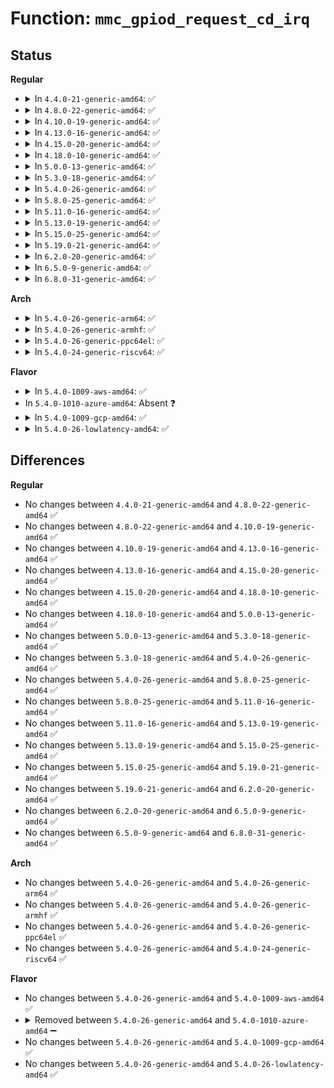 # Function: <code>mmc_gpiod_request_cd_irq</code>

## Status
<b>Regular</b>
<ul>
<li>
<details>
<summary>In <code>4.4.0-21-generic-amd64</code>: ✅</summary>

```c
void mmc_gpiod_request_cd_irq(struct mmc_host * host)
```

```json
{
  "name": "mmc_gpiod_request_cd_irq",
  "collision_type": "Unique Global",
  "inline_type": "No",
  "funcs": [
    {
      "addr": 18446744071585975744,
      "name": "mmc_gpiod_request_cd_irq",
      "external": true,
      "loc": "drivers/mmc/core/slot-gpio.c:121",
      "file": "drivers/mmc/core/slot-gpio.c",
      "inline": "seen, unknown",
      "caller_inline": [],
      "caller_func": [
        "drivers/mmc/core/core.c:mmc_start_host"
      ]
    }
  ],
  "symbols": [
    {
      "addr": 18446744071585975744,
      "name": "mmc_gpiod_request_cd_irq",
      "section": ".text",
      "bind": "STB_GLOBAL",
      "size": 201
    }
  ]
}
```
</details>
</li>
<li>
<details>
<summary>In <code>4.8.0-22-generic-amd64</code>: ✅</summary>

```c
void mmc_gpiod_request_cd_irq(struct mmc_host * host)
```

```json
{
  "name": "mmc_gpiod_request_cd_irq",
  "collision_type": "Unique Global",
  "inline_type": "No",
  "funcs": [
    {
      "addr": 18446744071586381072,
      "name": "mmc_gpiod_request_cd_irq",
      "external": true,
      "loc": "drivers/mmc/core/slot-gpio.c:121",
      "file": "drivers/mmc/core/slot-gpio.c",
      "inline": "seen, unknown",
      "caller_inline": [],
      "caller_func": [
        "drivers/mmc/core/core.c:mmc_start_host"
      ]
    }
  ],
  "symbols": [
    {
      "addr": 18446744071586381072,
      "name": "mmc_gpiod_request_cd_irq",
      "section": ".text",
      "bind": "STB_GLOBAL",
      "size": 197
    }
  ]
}
```
</details>
</li>
<li>
<details>
<summary>In <code>4.10.0-19-generic-amd64</code>: ✅</summary>

```c
void mmc_gpiod_request_cd_irq(struct mmc_host * host)
```

```json
{
  "name": "mmc_gpiod_request_cd_irq",
  "collision_type": "Unique Global",
  "inline_type": "No",
  "funcs": [
    {
      "addr": 18446744071586589968,
      "name": "mmc_gpiod_request_cd_irq",
      "external": true,
      "loc": "drivers/mmc/core/slot-gpio.c:121",
      "file": "drivers/mmc/core/slot-gpio.c",
      "inline": "seen, unknown",
      "caller_inline": [],
      "caller_func": [
        "drivers/mmc/core/core.c:mmc_start_host"
      ]
    }
  ],
  "symbols": [
    {
      "addr": 18446744071586589968,
      "name": "mmc_gpiod_request_cd_irq",
      "section": ".text",
      "bind": "STB_GLOBAL",
      "size": 197
    }
  ]
}
```
</details>
</li>
<li>
<details>
<summary>In <code>4.13.0-16-generic-amd64</code>: ✅</summary>

```c
void mmc_gpiod_request_cd_irq(struct mmc_host * host)
```

```json
{
  "name": "mmc_gpiod_request_cd_irq",
  "collision_type": "Unique Global",
  "inline_type": "No",
  "funcs": [
    {
      "addr": 18446744071586714480,
      "name": "mmc_gpiod_request_cd_irq",
      "external": true,
      "loc": "drivers/mmc/core/slot-gpio.c:121",
      "file": "drivers/mmc/core/slot-gpio.c",
      "inline": "seen, unknown",
      "caller_inline": [],
      "caller_func": [
        "drivers/mmc/core/core.c:mmc_start_host"
      ]
    }
  ],
  "symbols": [
    {
      "addr": 18446744071586714480,
      "name": "mmc_gpiod_request_cd_irq",
      "section": ".text",
      "bind": "STB_GLOBAL",
      "size": 227
    }
  ]
}
```
</details>
</li>
<li>
<details>
<summary>In <code>4.15.0-20-generic-amd64</code>: ✅</summary>

```c
void mmc_gpiod_request_cd_irq(struct mmc_host * host)
```

```json
{
  "name": "mmc_gpiod_request_cd_irq",
  "collision_type": "Unique Global",
  "inline_type": "No",
  "funcs": [
    {
      "addr": 18446744071587199312,
      "name": "mmc_gpiod_request_cd_irq",
      "external": true,
      "loc": "drivers/mmc/core/slot-gpio.c:121",
      "file": "drivers/mmc/core/slot-gpio.c",
      "inline": "seen, unknown",
      "caller_inline": [],
      "caller_func": [
        "drivers/mmc/core/core.c:mmc_start_host"
      ]
    }
  ],
  "symbols": [
    {
      "addr": 18446744071587199312,
      "name": "mmc_gpiod_request_cd_irq",
      "section": ".text",
      "bind": "STB_GLOBAL",
      "size": 227
    }
  ]
}
```
</details>
</li>
<li>
<details>
<summary>In <code>4.18.0-10-generic-amd64</code>: ✅</summary>

```c
void mmc_gpiod_request_cd_irq(struct mmc_host * host)
```

```json
{
  "name": "mmc_gpiod_request_cd_irq",
  "collision_type": "Unique Global",
  "inline_type": "No",
  "funcs": [
    {
      "addr": 18446744071587499712,
      "name": "mmc_gpiod_request_cd_irq",
      "external": true,
      "loc": "drivers/mmc/core/slot-gpio.c:131",
      "file": "drivers/mmc/core/slot-gpio.c",
      "inline": "seen, unknown",
      "caller_inline": [],
      "caller_func": [
        "drivers/mmc/core/core.c:mmc_start_host"
      ]
    }
  ],
  "symbols": [
    {
      "addr": 18446744071587499712,
      "name": "mmc_gpiod_request_cd_irq",
      "section": ".text",
      "bind": "STB_GLOBAL",
      "size": 185
    }
  ]
}
```
</details>
</li>
<li>
<details>
<summary>In <code>5.0.0-13-generic-amd64</code>: ✅</summary>

```c
void mmc_gpiod_request_cd_irq(struct mmc_host * host)
```

```json
{
  "name": "mmc_gpiod_request_cd_irq",
  "collision_type": "Unique Global",
  "inline_type": "No",
  "funcs": [
    {
      "addr": 18446744071587679760,
      "name": "mmc_gpiod_request_cd_irq",
      "external": true,
      "loc": "drivers/mmc/core/slot-gpio.c:104",
      "file": "drivers/mmc/core/slot-gpio.c",
      "inline": "seen, unknown",
      "caller_inline": [],
      "caller_func": [
        "drivers/mmc/core/core.c:mmc_start_host"
      ]
    }
  ],
  "symbols": [
    {
      "addr": 18446744071587679760,
      "name": "mmc_gpiod_request_cd_irq",
      "section": ".text",
      "bind": "STB_GLOBAL",
      "size": 185
    }
  ]
}
```
</details>
</li>
<li>
<details>
<summary>In <code>5.3.0-18-generic-amd64</code>: ✅</summary>

```c
void mmc_gpiod_request_cd_irq(struct mmc_host * host)
```

```json
{
  "name": "mmc_gpiod_request_cd_irq",
  "collision_type": "Unique Global",
  "inline_type": "No",
  "funcs": [
    {
      "addr": 18446744071587957888,
      "name": "mmc_gpiod_request_cd_irq",
      "external": true,
      "loc": "drivers/mmc/core/slot-gpio.c:96",
      "file": "drivers/mmc/core/slot-gpio.c",
      "inline": "seen, unknown",
      "caller_inline": [],
      "caller_func": [
        "drivers/mmc/core/core.c:mmc_start_host"
      ]
    }
  ],
  "symbols": [
    {
      "addr": 18446744071587957888,
      "name": "mmc_gpiod_request_cd_irq",
      "section": ".text",
      "bind": "STB_GLOBAL",
      "size": 186
    }
  ]
}
```
</details>
</li>
<li>
<details>
<summary>In <code>5.4.0-26-generic-amd64</code>: ✅</summary>

```c
void mmc_gpiod_request_cd_irq(struct mmc_host * host)
```

```json
{
  "name": "mmc_gpiod_request_cd_irq",
  "collision_type": "Unique Global",
  "inline_type": "No",
  "funcs": [
    {
      "addr": 18446744071588163856,
      "name": "mmc_gpiod_request_cd_irq",
      "external": true,
      "loc": "drivers/mmc/core/slot-gpio.c:96",
      "file": "drivers/mmc/core/slot-gpio.c",
      "inline": "seen, unknown",
      "caller_inline": [],
      "caller_func": [
        "drivers/mmc/core/core.c:mmc_start_host"
      ]
    }
  ],
  "symbols": [
    {
      "addr": 18446744071588163856,
      "name": "mmc_gpiod_request_cd_irq",
      "section": ".text",
      "bind": "STB_GLOBAL",
      "size": 186
    }
  ]
}
```
</details>
</li>
<li>
<details>
<summary>In <code>5.8.0-25-generic-amd64</code>: ✅</summary>

```c
void mmc_gpiod_request_cd_irq(struct mmc_host * host)
```

```json
{
  "name": "mmc_gpiod_request_cd_irq",
  "collision_type": "Unique Global",
  "inline_type": "No",
  "funcs": [
    {
      "addr": 18446744071589028336,
      "name": "mmc_gpiod_request_cd_irq",
      "external": true,
      "loc": "drivers/mmc/core/slot-gpio.c:88",
      "file": "drivers/mmc/core/slot-gpio.c",
      "inline": "seen, unknown",
      "caller_inline": [],
      "caller_func": [
        "drivers/mmc/core/core.c:mmc_start_host"
      ]
    }
  ],
  "symbols": [
    {
      "addr": 18446744071589028336,
      "name": "mmc_gpiod_request_cd_irq",
      "section": ".text",
      "bind": "STB_GLOBAL",
      "size": 186
    }
  ]
}
```
</details>
</li>
<li>
<details>
<summary>In <code>5.11.0-16-generic-amd64</code>: ✅</summary>

```c
void mmc_gpiod_request_cd_irq(struct mmc_host * host)
```

```json
{
  "name": "mmc_gpiod_request_cd_irq",
  "collision_type": "Unique Global",
  "inline_type": "No",
  "funcs": [
    {
      "addr": 18446744071589037872,
      "name": "mmc_gpiod_request_cd_irq",
      "external": true,
      "loc": "drivers/mmc/core/slot-gpio.c:88",
      "file": "drivers/mmc/core/slot-gpio.c",
      "inline": "seen, unknown",
      "caller_inline": [],
      "caller_func": [
        "drivers/mmc/core/core.c:mmc_start_host"
      ]
    }
  ],
  "symbols": [
    {
      "addr": 18446744071589037872,
      "name": "mmc_gpiod_request_cd_irq",
      "section": ".text",
      "bind": "STB_GLOBAL",
      "size": 186
    }
  ]
}
```
</details>
</li>
<li>
<details>
<summary>In <code>5.13.0-19-generic-amd64</code>: ✅</summary>

```c
void mmc_gpiod_request_cd_irq(struct mmc_host * host)
```

```json
{
  "name": "mmc_gpiod_request_cd_irq",
  "collision_type": "Unique Global",
  "inline_type": "No",
  "funcs": [
    {
      "addr": 18446744071588925024,
      "name": "mmc_gpiod_request_cd_irq",
      "external": true,
      "loc": "drivers/mmc/core/slot-gpio.c:88",
      "file": "drivers/mmc/core/slot-gpio.c",
      "inline": "seen, unknown",
      "caller_inline": [],
      "caller_func": [
        "drivers/mmc/core/core.c:mmc_start_host"
      ]
    }
  ],
  "symbols": [
    {
      "addr": 18446744071588925024,
      "name": "mmc_gpiod_request_cd_irq",
      "section": ".text",
      "bind": "STB_GLOBAL",
      "size": 186
    }
  ]
}
```
</details>
</li>
<li>
<details>
<summary>In <code>5.15.0-25-generic-amd64</code>: ✅</summary>

```c
void mmc_gpiod_request_cd_irq(struct mmc_host * host)
```

```json
{
  "name": "mmc_gpiod_request_cd_irq",
  "collision_type": "Unique Global",
  "inline_type": "No",
  "funcs": [
    {
      "addr": 18446744071589632096,
      "name": "mmc_gpiod_request_cd_irq",
      "external": true,
      "loc": "drivers/mmc/core/slot-gpio.c:88",
      "file": "drivers/mmc/core/slot-gpio.c",
      "inline": "seen, unknown",
      "caller_inline": [],
      "caller_func": [
        "drivers/mmc/core/core.c:mmc_start_host"
      ]
    }
  ],
  "symbols": [
    {
      "addr": 18446744071589632096,
      "name": "mmc_gpiod_request_cd_irq",
      "section": ".text",
      "bind": "STB_GLOBAL",
      "size": 186
    }
  ]
}
```
</details>
</li>
<li>
<details>
<summary>In <code>5.19.0-21-generic-amd64</code>: ✅</summary>

```c
void mmc_gpiod_request_cd_irq(struct mmc_host * host)
```

```json
{
  "name": "mmc_gpiod_request_cd_irq",
  "collision_type": "Unique Global",
  "inline_type": "No",
  "funcs": [
    {
      "addr": 18446744071591132080,
      "name": "mmc_gpiod_request_cd_irq",
      "external": true,
      "loc": "drivers/mmc/core/slot-gpio.c:88",
      "file": "drivers/mmc/core/slot-gpio.c",
      "inline": "seen, unknown",
      "caller_inline": [],
      "caller_func": [
        "drivers/mmc/core/core.c:mmc_start_host"
      ]
    }
  ],
  "symbols": [
    {
      "addr": 18446744071591132080,
      "name": "mmc_gpiod_request_cd_irq",
      "section": ".text",
      "bind": "STB_GLOBAL",
      "size": 219
    }
  ]
}
```
</details>
</li>
<li>
<details>
<summary>In <code>6.2.0-20-generic-amd64</code>: ✅</summary>

```c
void mmc_gpiod_request_cd_irq(struct mmc_host * host)
```

```json
{
  "name": "mmc_gpiod_request_cd_irq",
  "collision_type": "Unique Global",
  "inline_type": "No",
  "funcs": [
    {
      "addr": 18446744071592855584,
      "name": "mmc_gpiod_request_cd_irq",
      "external": true,
      "loc": "drivers/mmc/core/slot-gpio.c:88",
      "file": "drivers/mmc/core/slot-gpio.c",
      "inline": "seen, unknown",
      "caller_inline": [],
      "caller_func": [
        "drivers/mmc/core/core.c:mmc_start_host"
      ]
    }
  ],
  "symbols": [
    {
      "addr": 18446744071592855584,
      "name": "mmc_gpiod_request_cd_irq",
      "section": ".text",
      "bind": "STB_GLOBAL",
      "size": 219
    }
  ]
}
```
</details>
</li>
<li>
<details>
<summary>In <code>6.5.0-9-generic-amd64</code>: ✅</summary>

```c
void mmc_gpiod_request_cd_irq(struct mmc_host * host)
```

```json
{
  "name": "mmc_gpiod_request_cd_irq",
  "collision_type": "Unique Global",
  "inline_type": "No",
  "funcs": [
    {
      "addr": 18446744071593292480,
      "name": "mmc_gpiod_request_cd_irq",
      "external": true,
      "loc": "drivers/mmc/core/slot-gpio.c:101",
      "file": "drivers/mmc/core/slot-gpio.c",
      "inline": "seen, unknown",
      "caller_inline": [],
      "caller_func": [
        "drivers/mmc/core/core.c:mmc_start_host"
      ]
    }
  ],
  "symbols": [
    {
      "addr": 18446744071593292480,
      "name": "mmc_gpiod_request_cd_irq",
      "section": ".text",
      "bind": "STB_GLOBAL",
      "size": 266
    }
  ]
}
```
</details>
</li>
<li>
<details>
<summary>In <code>6.8.0-31-generic-amd64</code>: ✅</summary>

```c
void mmc_gpiod_request_cd_irq(struct mmc_host * host)
```

```json
{
  "name": "mmc_gpiod_request_cd_irq",
  "collision_type": "Unique Global",
  "inline_type": "No",
  "funcs": [
    {
      "addr": 18446744071594048544,
      "name": "mmc_gpiod_request_cd_irq",
      "external": true,
      "loc": "drivers/mmc/core/slot-gpio.c:105",
      "file": "drivers/mmc/core/slot-gpio.c",
      "inline": "seen, unknown",
      "caller_inline": [],
      "caller_func": [
        "drivers/mmc/core/core.c:mmc_start_host"
      ]
    }
  ],
  "symbols": [
    {
      "addr": 18446744071594048544,
      "name": "mmc_gpiod_request_cd_irq",
      "section": ".text",
      "bind": "STB_GLOBAL",
      "size": 266
    }
  ]
}
```
</details>
</li>
</ul>
<b>Arch</b>
<ul>
<li>
<details>
<summary>In <code>5.4.0-26-generic-arm64</code>: ✅</summary>

```c
void mmc_gpiod_request_cd_irq(struct mmc_host * host)
```

```json
{
  "name": "mmc_gpiod_request_cd_irq",
  "collision_type": "Unique Global",
  "inline_type": "No",
  "funcs": [
    {
      "addr": 18446603336501418424,
      "name": "mmc_gpiod_request_cd_irq",
      "external": true,
      "loc": "drivers/mmc/core/slot-gpio.c:96",
      "file": "drivers/mmc/core/slot-gpio.c",
      "inline": "seen, unknown",
      "caller_inline": [],
      "caller_func": [
        "drivers/mmc/core/core.c:mmc_start_host"
      ]
    }
  ],
  "symbols": [
    {
      "addr": 18446603336501418424,
      "name": "mmc_gpiod_request_cd_irq",
      "section": ".text",
      "bind": "STB_GLOBAL",
      "size": 208
    }
  ]
}
```
</details>
</li>
<li>
<details>
<summary>In <code>5.4.0-26-generic-armhf</code>: ✅</summary>

```c
void mmc_gpiod_request_cd_irq(struct mmc_host * host)
```

```json
{
  "name": "mmc_gpiod_request_cd_irq",
  "collision_type": "Unique Global",
  "inline_type": "No",
  "funcs": [
    {
      "addr": 3233906612,
      "name": "mmc_gpiod_request_cd_irq",
      "external": true,
      "loc": "drivers/mmc/core/slot-gpio.c:96",
      "file": "drivers/mmc/core/slot-gpio.c",
      "inline": "seen, unknown",
      "caller_inline": [],
      "caller_func": [
        "drivers/mmc/core/core.c:mmc_start_host"
      ]
    }
  ],
  "symbols": [
    {
      "addr": 3233906612,
      "name": "mmc_gpiod_request_cd_irq",
      "section": ".text",
      "bind": "STB_GLOBAL",
      "size": 200
    }
  ]
}
```
</details>
</li>
<li>
<details>
<summary>In <code>5.4.0-26-generic-ppc64el</code>: ✅</summary>

```c
void mmc_gpiod_request_cd_irq(struct mmc_host * host)
```

```json
{
  "name": "mmc_gpiod_request_cd_irq",
  "collision_type": "Unique Global",
  "inline_type": "No",
  "funcs": [
    {
      "addr": 13835058055294988240,
      "name": "mmc_gpiod_request_cd_irq",
      "external": true,
      "loc": "drivers/mmc/core/slot-gpio.c:96",
      "file": "drivers/mmc/core/slot-gpio.c",
      "inline": "seen, unknown",
      "caller_inline": [],
      "caller_func": [
        "drivers/mmc/core/core.c:mmc_start_host"
      ]
    }
  ],
  "symbols": [
    {
      "addr": 13835058055294988240,
      "name": "mmc_gpiod_request_cd_irq",
      "section": ".text",
      "bind": "STB_GLOBAL",
      "size": 276
    }
  ]
}
```
</details>
</li>
<li>
<details>
<summary>In <code>5.4.0-24-generic-riscv64</code>: ✅</summary>

```c
void mmc_gpiod_request_cd_irq(struct mmc_host * host)
```

```json
{
  "name": "mmc_gpiod_request_cd_irq",
  "collision_type": "Unique Global",
  "inline_type": "No",
  "funcs": [
    {
      "addr": 18446743936278022708,
      "name": "mmc_gpiod_request_cd_irq",
      "external": true,
      "loc": "drivers/mmc/core/slot-gpio.c:96",
      "file": "drivers/mmc/core/slot-gpio.c",
      "inline": "seen, unknown",
      "caller_inline": [],
      "caller_func": [
        "drivers/mmc/core/core.c:mmc_start_host"
      ]
    }
  ],
  "symbols": [
    {
      "addr": 18446743936278022708,
      "name": "mmc_gpiod_request_cd_irq",
      "section": ".text",
      "bind": "STB_GLOBAL",
      "size": 168
    }
  ]
}
```
</details>
</li>
</ul>
<b>Flavor</b>
<ul>
<li>
<details>
<summary>In <code>5.4.0-1009-aws-amd64</code>: ✅</summary>

```c
void mmc_gpiod_request_cd_irq(struct mmc_host * host)
```

```json
{
  "name": "mmc_gpiod_request_cd_irq",
  "collision_type": "Unique Global",
  "inline_type": "No",
  "funcs": [
    {
      "addr": 18446744071587785424,
      "name": "mmc_gpiod_request_cd_irq",
      "external": true,
      "loc": "drivers/mmc/core/slot-gpio.c:96",
      "file": "drivers/mmc/core/slot-gpio.c",
      "inline": "seen, unknown",
      "caller_inline": [],
      "caller_func": [
        "drivers/mmc/core/core.c:mmc_start_host"
      ]
    }
  ],
  "symbols": [
    {
      "addr": 18446744071587785424,
      "name": "mmc_gpiod_request_cd_irq",
      "section": ".text",
      "bind": "STB_GLOBAL",
      "size": 186
    }
  ]
}
```
</details>
</li>
<li>
In <code>5.4.0-1010-azure-amd64</code>: Absent ❓
</li>
<li>
<details>
<summary>In <code>5.4.0-1009-gcp-amd64</code>: ✅</summary>

```c
void mmc_gpiod_request_cd_irq(struct mmc_host * host)
```

```json
{
  "name": "mmc_gpiod_request_cd_irq",
  "collision_type": "Unique Global",
  "inline_type": "No",
  "funcs": [
    {
      "addr": 18446744071588118384,
      "name": "mmc_gpiod_request_cd_irq",
      "external": true,
      "loc": "drivers/mmc/core/slot-gpio.c:96",
      "file": "drivers/mmc/core/slot-gpio.c",
      "inline": "seen, unknown",
      "caller_inline": [],
      "caller_func": [
        "drivers/mmc/core/core.c:mmc_start_host"
      ]
    }
  ],
  "symbols": [
    {
      "addr": 18446744071588118384,
      "name": "mmc_gpiod_request_cd_irq",
      "section": ".text",
      "bind": "STB_GLOBAL",
      "size": 186
    }
  ]
}
```
</details>
</li>
<li>
<details>
<summary>In <code>5.4.0-26-lowlatency-amd64</code>: ✅</summary>

```c
void mmc_gpiod_request_cd_irq(struct mmc_host * host)
```

```json
{
  "name": "mmc_gpiod_request_cd_irq",
  "collision_type": "Unique Global",
  "inline_type": "No",
  "funcs": [
    {
      "addr": 18446744071588235920,
      "name": "mmc_gpiod_request_cd_irq",
      "external": true,
      "loc": "drivers/mmc/core/slot-gpio.c:96",
      "file": "drivers/mmc/core/slot-gpio.c",
      "inline": "seen, unknown",
      "caller_inline": [],
      "caller_func": [
        "drivers/mmc/core/core.c:mmc_start_host"
      ]
    }
  ],
  "symbols": [
    {
      "addr": 18446744071588235920,
      "name": "mmc_gpiod_request_cd_irq",
      "section": ".text",
      "bind": "STB_GLOBAL",
      "size": 186
    }
  ]
}
```
</details>
</li>
</ul>

## Differences
<b>Regular</b>
<ul>
<li>
No changes between <code>4.4.0-21-generic-amd64</code> and <code>4.8.0-22-generic-amd64</code> ✅
</li>
<li>
No changes between <code>4.8.0-22-generic-amd64</code> and <code>4.10.0-19-generic-amd64</code> ✅
</li>
<li>
No changes between <code>4.10.0-19-generic-amd64</code> and <code>4.13.0-16-generic-amd64</code> ✅
</li>
<li>
No changes between <code>4.13.0-16-generic-amd64</code> and <code>4.15.0-20-generic-amd64</code> ✅
</li>
<li>
No changes between <code>4.15.0-20-generic-amd64</code> and <code>4.18.0-10-generic-amd64</code> ✅
</li>
<li>
No changes between <code>4.18.0-10-generic-amd64</code> and <code>5.0.0-13-generic-amd64</code> ✅
</li>
<li>
No changes between <code>5.0.0-13-generic-amd64</code> and <code>5.3.0-18-generic-amd64</code> ✅
</li>
<li>
No changes between <code>5.3.0-18-generic-amd64</code> and <code>5.4.0-26-generic-amd64</code> ✅
</li>
<li>
No changes between <code>5.4.0-26-generic-amd64</code> and <code>5.8.0-25-generic-amd64</code> ✅
</li>
<li>
No changes between <code>5.8.0-25-generic-amd64</code> and <code>5.11.0-16-generic-amd64</code> ✅
</li>
<li>
No changes between <code>5.11.0-16-generic-amd64</code> and <code>5.13.0-19-generic-amd64</code> ✅
</li>
<li>
No changes between <code>5.13.0-19-generic-amd64</code> and <code>5.15.0-25-generic-amd64</code> ✅
</li>
<li>
No changes between <code>5.15.0-25-generic-amd64</code> and <code>5.19.0-21-generic-amd64</code> ✅
</li>
<li>
No changes between <code>5.19.0-21-generic-amd64</code> and <code>6.2.0-20-generic-amd64</code> ✅
</li>
<li>
No changes between <code>6.2.0-20-generic-amd64</code> and <code>6.5.0-9-generic-amd64</code> ✅
</li>
<li>
No changes between <code>6.5.0-9-generic-amd64</code> and <code>6.8.0-31-generic-amd64</code> ✅
</li>
</ul>
<b>Arch</b>
<ul>
<li>
No changes between <code>5.4.0-26-generic-amd64</code> and <code>5.4.0-26-generic-arm64</code> ✅
</li>
<li>
No changes between <code>5.4.0-26-generic-amd64</code> and <code>5.4.0-26-generic-armhf</code> ✅
</li>
<li>
No changes between <code>5.4.0-26-generic-amd64</code> and <code>5.4.0-26-generic-ppc64el</code> ✅
</li>
<li>
No changes between <code>5.4.0-26-generic-amd64</code> and <code>5.4.0-24-generic-riscv64</code> ✅
</li>
</ul>
<b>Flavor</b>
<ul>
<li>
No changes between <code>5.4.0-26-generic-amd64</code> and <code>5.4.0-1009-aws-amd64</code> ✅
</li>
<li>
<details>
<summary>Removed between <code>5.4.0-26-generic-amd64</code> and <code>5.4.0-1010-azure-amd64</code> ➖</summary>

```c
void mmc_gpiod_request_cd_irq(struct mmc_host * host)
```
</details>
</li>
<li>
No changes between <code>5.4.0-26-generic-amd64</code> and <code>5.4.0-1009-gcp-amd64</code> ✅
</li>
<li>
No changes between <code>5.4.0-26-generic-amd64</code> and <code>5.4.0-26-lowlatency-amd64</code> ✅
</li>
</ul>

